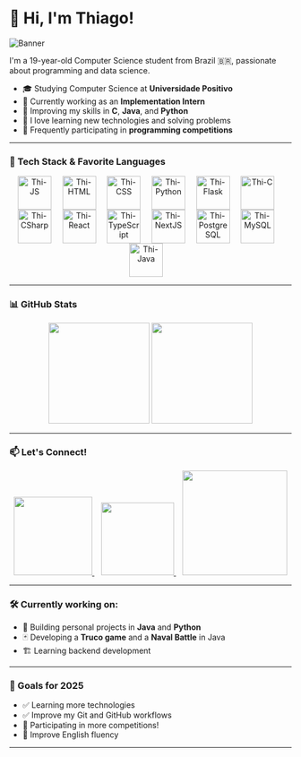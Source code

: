 # 👋 Hi, I'm Thiago!
![Banner](https://s2-techtudo.glbimg.com/B5dhPJRTsGATu0PlAyO-KXzisPI=/1200x/smart/filters:cover():strip_icc()/i.s3.glbimg.com/v1/AUTH_08fbf48bc0524877943fe86e43087e7a/internal_photos/bs/2020/5/y/JKm2dKSBOnmweRM8q5XA/hollow-knight-download-capa.jpg)

I'm a 19-year-old Computer Science student from Brazil 🇧🇷, passionate about programming and data science.

- 🎓 Studying Computer Science at **Universidade Positivo**
- 💼 Currently working as an **Implementation Intern**
- 🚀 Improving my skills in **C**, **Java**, and **Python**
- 🧠 I love learning new technologies and solving problems
- 🏁 Frequently participating in **programming competitions**

---

### 🧰 Tech Stack & Favorite Languages

<p align="center">
  <img align="center" alt="Thi-JS" height="60" width="60" src="https://cdn.jsdelivr.net/gh/devicons/devicon@latest/icons/javascript/javascript-original.svg">&nbsp;&nbsp;&nbsp;&nbsp;
  <img align="center" alt="Thi-HTML" height="60" width="60" src="https://cdn.jsdelivr.net/gh/devicons/devicon@latest/icons/html5/html5-original.svg">&nbsp;&nbsp;&nbsp;&nbsp;
  <img align="center" alt="Thi-CSS" height="60" width="60" src="https://cdn.jsdelivr.net/gh/devicons/devicon@latest/icons/css3/css3-original.svg">&nbsp;&nbsp;&nbsp;&nbsp;
  <img align="center" alt="Thi-Python" height="60" width="60" src="https://cdn.jsdelivr.net/gh/devicons/devicon@latest/icons/python/python-original.svg">&nbsp;&nbsp;&nbsp;&nbsp;
  <img align="center" alt="Thi-Flask" height="60" width="60" src="https://cdn.jsdelivr.net/gh/devicons/devicon@latest/icons/flask/flask-original.svg">&nbsp;&nbsp;&nbsp;&nbsp;
  <img align="center" alt="Thi-C" height="60" width="60" src="https://cdn.jsdelivr.net/gh/devicons/devicon@latest/icons/c/c-original.svg">&nbsp;&nbsp;&nbsp;&nbsp;
  <img align="center" alt="Thi-CSharp" height="60" width="60" src="https://cdn.jsdelivr.net/gh/devicons/devicon@latest/icons/csharp/csharp-original.svg">&nbsp;&nbsp;&nbsp;&nbsp;
  <img align="center" alt="Thi-React" height="60" width="60" src="https://cdn.jsdelivr.net/gh/devicons/devicon@latest/icons/react/react-original.svg">&nbsp;&nbsp;&nbsp;&nbsp;
  <img align="center" alt="Thi-TypeScript" height="60" width="60" src="https://cdn.jsdelivr.net/gh/devicons/devicon@latest/icons/typescript/typescript-original.svg">&nbsp;&nbsp;&nbsp;&nbsp;
  <img align="center" alt="Thi-NextJS" height="60" width="60" src="https://cdn.jsdelivr.net/gh/devicons/devicon@latest/icons/nextjs/nextjs-original.svg">&nbsp;&nbsp;&nbsp;&nbsp;
  <img align="center" alt="Thi-PostgreSQL" height="60" width="60" src="https://cdn.jsdelivr.net/gh/devicons/devicon@latest/icons/postgresql/postgresql-original.svg">&nbsp;&nbsp;&nbsp;&nbsp;
  <img align="center" alt="Thi-MySQL" height="60" width="60" src="https://cdn.jsdelivr.net/gh/devicons/devicon@latest/icons/mysql/mysql-original.svg">&nbsp;&nbsp;&nbsp;&nbsp;
  <img align="center" alt="Thi-Java" height="60" width="60" src="https://cdn.jsdelivr.net/gh/devicons/devicon@latest/icons/java/java-original.svg">&nbsp;&nbsp;&nbsp;&nbsp;
</p>


---
### 📊 GitHub Stats

<div align="center">
  <img height="180em" src="https://github-readme-stats.vercel.app/api?username=medici1612&show_icons=true&theme=tokyonight&hide=issues&count_private=true"/>
  <img height="180em" src="https://github-readme-stats.vercel.app/api/top-langs/?username=medici1612&layout=compact&theme=tokyonight"/>
</div>


---

### 📫 Let's Connect!

<p align="center">
  <a href="https://www.linkedin.com/in/thiago-medici-36b945328/">
    <img src="https://img.shields.io/badge/LinkedIn-0077B5?style=for-the-badge&logo=linkedin&logoColor=white" width="140">
  </a>&nbsp;&nbsp;
  <a href="mailto:thimedicii@gmail.com">
    <img src="https://img.shields.io/badge/Email-D14836?style=for-the-badge&logo=gmail&logoColor=white" width="130">
  </a>&nbsp;&nbsp;
  <a href="https://www.instagram.com/thiago.medici/">
    <img src="https://img.shields.io/badge/Instagram-E4405F?style=for-the-badge&logo=instagram&logoColor=white" width="187">
  </a>
</p>

---

### 🛠️ Currently working on:
- 🔧 Building personal projects in **Java** and **Python**
- 🃏 Developing a **Truco game** and a **Naval Battle** in Java
- 🏗️ Learning backend development

---

### 🎯 Goals for 2025
- ✅ Learning more technologies  
- ✅ Improve my Git and GitHub workflows  
- 🚀 Participating in more competitions!  
- 💬 Improve English fluency

---
